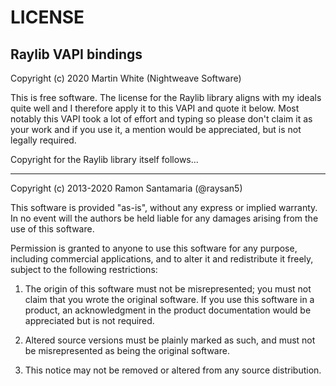 LICENSE
=======

Raylib VAPI bindings
--------------------
 
Copyright (c) 2020 Martin White (Nightweave Software)

This is free software. The license for the Raylib library aligns with my ideals
quite well and I therefore apply it to this VAPI and quote it below. Most notably
this VAPI took a lot of effort and typing so please don't claim it as your work and
if you use it, a mention would be appreciated, but is not legally required.

Copyright for the Raylib library itself follows...

--------------------------------------------------------------------------------------

Copyright (c) 2013-2020 Ramon Santamaria (@raysan5)
 
This software is provided "as-is", without any express or implied warranty. In no event 
will the authors be held liable for any damages arising from the use of this software.

Permission is granted to anyone to use this software for any purpose, including commercial 
applications, and to alter it and redistribute it freely, subject to the following 
restrictions:
 
1. The origin of this software must not be misrepresented; you must not claim that you 
   wrote the original software. If you use this software in a product, an acknowledgment
   in the product documentation would be appreciated but is not required.

2. Altered source versions must be plainly marked as such, and must not be misrepresented
   as being the original software.
 
3. This notice may not be removed or altered from any source distribution.
